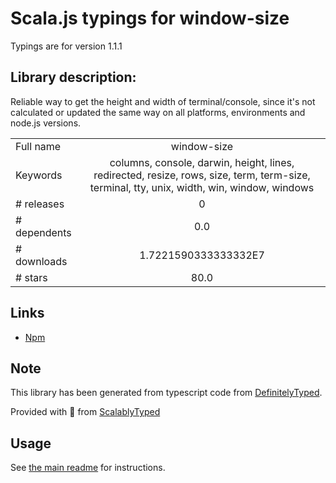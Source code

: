 
# Scala.js typings for window-size

Typings are for version 1.1.1

## Library description:
Reliable way to get the height and width of terminal/console, since it's not calculated or updated the same way on all platforms, environments and node.js versions.

|                    |                 |
| ------------------ | :-------------: |
| Full name          | window-size |
| Keywords           | columns, console, darwin, height, lines, redirected, resize, rows, size, term, term-size, terminal, tty, unix, width, win, window, windows |
| # releases         | 0 |
| # dependents       | 0.0 |
| # downloads        | 1.7221590333333332E7 |
| # stars            | 80.0 |

## Links
- [Npm](https://www.npmjs.com/package/window-size)
    


## Note
This library has been generated from typescript code from [DefinitelyTyped](https://definitelytyped.org).

Provided with :purple_heart: from [ScalablyTyped](https://github.com/oyvindberg/ScalablyTyped)

## Usage
See [the main readme](../../readme.md) for instructions.


